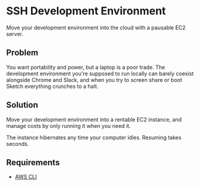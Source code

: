 # SSH Development Environment

Move your development environment into the cloud with a pausable EC2 server.

## Problem

You want portability and power, but a laptop is a poor trade. The development environment you're supposed to run locally can barely coexist alongside Chrome and Slack, and when you try to screen share or boot Sketch everything crunches to a halt.

## Solution

Move your development environment into a rentable EC2 instance, and manage costs by only running it when you need it.

The instance hibernates any time your computer idles. Resuming takes seconds.

## Requirements

* [AWS CLI](https://aws.amazon.com/cli/)
